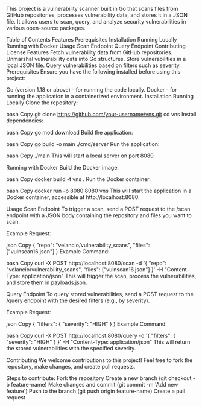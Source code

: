 This project is a vulnerability scanner built in Go that scans files from GitHub repositories, processes vulnerability data, and stores it in a JSON file. It allows users to scan, query, and analyze security vulnerabilities in various open-source packages.

Table of Contents
Features
Prerequisites
Installation
Running Locally
Running with Docker
Usage
Scan Endpoint
Query Endpoint
Contributing
License
Features
Fetch vulnerability data from GitHub repositories.
Unmarshal vulnerability data into Go structures.
Store vulnerabilities in a local JSON file.
Query vulnerabilities based on filters such as severity.
Prerequisites
Ensure you have the following installed before using this project:

Go (version 1.18 or above) - for running the code locally.
Docker - for running the application in a containerized environment.
Installation
Running Locally
Clone the repository:

bash
Copy
git clone https://github.com/your-username/vns.git
cd vns
Install dependencies:

bash
Copy
go mod download
Build the application:

bash
Copy
go build -o main ./cmd/server
Run the application:

bash
Copy
./main
This will start a local server on port 8080.

Running with Docker
Build the Docker image:

bash
Copy
docker build -t vns .
Run the Docker container:

bash
Copy
docker run -p 8080:8080 vns
This will start the application in a Docker container, accessible at http://localhost:8080.

Usage
Scan Endpoint
To trigger a scan, send a POST request to the /scan endpoint with a JSON body containing the repository and files you want to scan.

Example Request:

json
Copy
{
  "repo": "velancio/vulnerability_scans",
  "files": ["vulnscan16.json"]
}
Example Command:

bash
Copy
curl -X POST http://localhost:8080/scan -d '{
    "repo": "velancio/vulnerability_scans",
    "files": ["vulnscan16.json"]
}' -H "Content-Type: application/json"
This will trigger the scan, process the vulnerabilities, and store them in payloads.json.

Query Endpoint
To query stored vulnerabilities, send a POST request to the /query endpoint with the desired filters (e.g., by severity).

Example Request:

json
Copy
{
  "filters": {
    "severity": "HIGH"
  }
}
Example Command:

bash
Copy
curl -X POST http://localhost:8080/query -d '{
    "filters": {
        "severity": "HIGH"
    }
}' -H "Content-Type: application/json"
This will return the stored vulnerabilities with the specified severity.

Contributing
We welcome contributions to this project! Feel free to fork the repository, make changes, and create pull requests.

Steps to contribute:
Fork the repository
Create a new branch (git checkout -b feature-name)
Make changes and commit (git commit -m 'Add new feature')
Push to the branch (git push origin feature-name)
Create a pull request
